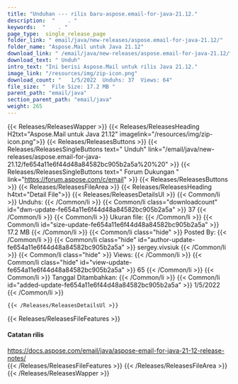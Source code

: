 ```yaml
---
title: "Unduhan --- rilis baru-aspose.email-for-java-21.12." 
description:  "    . " 
keywords:  "    . " 
page_type:  single_release_page
folder_link: " email/java/new-releases/aspose.email-for-java-21.12/"
folder_name: "Aspose.Mail untuk Java 21.12"
download_link: " /email/java/new-releases/aspose.email-for-java-21.12/fe654a11e6f44d48a84582bc905b2a5a"
download_text: " Unduh"
intro_text: "Ini berisi Aspose.Mail untuk rilis Java 21.12."
image_link: "/resources/img/zip-icon.png"
download_count: "   1/5/2022  Unduhs: 37  Views: 64"
file_size: "  File Size: 17.2 MB "
parent_path: "email/java"
section_parent_path: "email/java"
weight: 265
---
```


{{< Releases/ReleasesWapper >}}
  {{< Releases/ReleasesHeading H2txt="Aspose.Mail untuk Java 21.12" imagelink="/resources/img/zip-icon.png">}}
  {{< Releases/ReleasesButtons >}}
    {{< Releases/ReleasesSingleButtons text=" Unduh" link="/email/java/new-releases/aspose.email-for-java-21.12/fe654a11e6f44d48a84582bc905b2a5a%20%20" >}}
    {{< Releases/ReleasesSingleButtons text=" Forum Dukungan " link="https://forum.aspose.com/c/email" >}}
  {{< Releases/ReleasesButtons >}}
  {{< Releases/ReleasesFileArea >}}
    {{< Releases/ReleasesHeading h4txt="Detail File">}}
    {{< Releases/ReleasesDetailsUl >}}
            {{< Common/li  >}} Unduhs: {{< /Common/li >}} 
      {{< Common/li class="downloadcount" id="dwn-update-fe654a11e6f44d48a84582bc905b2a5a" >}} 37 {{< /Common/li >}} 
      {{< Common/li  >}} Ukuran file: {{< /Common/li >}} 
      {{< Common/li id="size-update-fe654a11e6f44d48a84582bc905b2a5a" >}} 17.2 MB {{< /Common/li >}} 
      {{< Common/li  class="hide" >}} Posted By: {{< /Common/li >}} 
      {{< Common/li class="hide" id="author-update-fe654a11e6f44d48a84582bc905b2a5a" >}} sergey.vivsiuk {{< /Common/li >}} 
      {{< Common/li class="hide"  >}} Views: {{< /Common/li >}} 
      {{< Common/li class="hide" id="view-update-fe654a11e6f44d48a84582bc905b2a5a" >}} 65 {{< /Common/li >}} 
      {{< Common/li  >}} Tanggal Ditambahkan: {{< /Common/li >}} 
      {{< Common/li id="added-update-fe654a11e6f44d48a84582bc905b2a5a" >}} 1/5/2022 {{< /Common/li >}} 

    {{< /Releases/ReleasesDetailsUl >}}

  {{< Releases/ReleasesFileFeatures >}}
      <h4>Catatan rilis</h4><div><a href="https://docs.aspose.com/email/java/aspose-email-for-java-21-12-release-notes/">https://docs.aspose.com/email/java/aspose-email-for-java-21-12-release-notes/</a></div>
  {{< /Releases/ReleasesFileFeatures >}}
 {{< /Releases/ReleasesFileArea >}}
{{< /Releases/ReleasesWapper >}}


